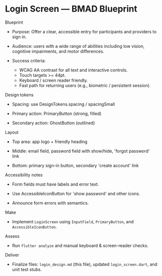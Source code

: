 # Login Screen — BMAD Blueprint

Blueprint

- Purpose: Offer a clear, accessible entry for participants and providers to sign in.

- Audience: users with a wide range of abilities including low vision, cognitive impairments, and motor differences.

- Success criteria:
  - WCAG AA contrast for all text and interactive controls.
  - Touch targets >= 44pt.
  - Keyboard / screen reader friendly.
  - Fast path for returning users (e.g., biometric / persistent session).

Design tokens

- Spacing: use DesignTokens.spacing / spacingSmall

- Primary action: PrimaryButton (strong, filled)

- Secondary action: GhostButton (outlined)

Layout

- Top area: app logo + friendly heading

- Middle: email field, password field with show/hide, 'forgot password' link

- Bottom: primary sign-in button, secondary 'create account' link

Accessibility notes

- Form fields must have labels and error text.

- Use AccessibleIconButton for 'show password' and other icons.

- Announce form errors with semantics.

Make

- Implement `LoginScreen` using `InputField`, `PrimaryButton`, and `AccessibleIconButton`.

Assess

- Run `flutter analyze` and manual keyboard & screen-reader checks.

Deliver

- Finalize files: `login_design.md` (this file), updated `login_screen.dart`, and unit test stubs.
